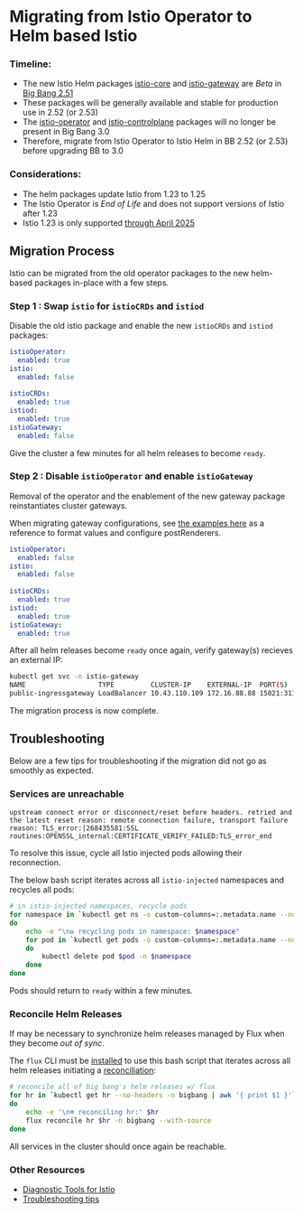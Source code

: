 # Migrating from Istio Operator to Helm based Istio
  
### Timeline:
- The new Istio Helm packages [istio-core](https://repo1.dso.mil/big-bang/product/packages/istio-core) and [istio-gateway](https://repo1.dso.mil/big-bang/product/packages/istio-gateway) are *Beta* in [Big Bang 2.51](https://repo1.dso.mil/big-bang/bigbang/-/releases)
-  These packages will be generally available and stable for production use in 2.52 (or 2.53)
-  The [istio-operator](https://repo1.dso.mil/big-bang/product/packages/istio-operator) and [istio-controlplane](https://repo1.dso.mil/big-bang/product/packages/istio-controlplane) packages will no longer be present in Big Bang 3.0
- Therefore, migrate from Istio Operator to Istio Helm in BB 2.52 (or 2.53) before upgrading BB to 3.0  
    
### Considerations:

- The helm packages update Istio from 1.23 to 1.25
- The Istio Operator is *End of Life* and does not support versions of Istio after 1.23
- Istio 1.23 is only supported [through April 2025](https://istio.io/latest/docs/releases/supported-releases/#:~:text=1.25%2C%201.26%2C%201.27-,1.23,-Yes)
  
## Migration Process  
  
Istio can be migrated from the old operator packages to the new helm-based packages in-place with a few steps.
### Step 1 : Swap `istio` for `istioCRDs` and `istiod`
Disable the old istio package and enable the new `istioCRDs` and `istiod` packages:
```yaml
istioOperator:
  enabled: true
istio:
  enabled: false
  
istioCRDs:
  enabled: true
istiod:
  enabled: true
istioGateway:
  enabled: false
```
Give the cluster a few minutes for all helm releases to become `ready`.

### Step 2 : Disable `istioOperator` and enable `istioGateway`  
  
Removal of the operator and the enablement of the new gateway package reinstantiates cluster gateways.  
  
When migrating gateway configurations, see [the examples here](../../../chart/values.yaml#L206-301) as a reference to format values and configure postRenderers.  
    
```yaml
istioOperator:
  enabled: false
istio:
  enabled: false
  
istioCRDs:
  enabled: true
istiod:
  enabled: true
istioGateway:
  enabled: true
```
  
After all helm releases become `ready` once again, verify gateway(s) recieves an external IP:
```bash
kubectl get svc -n istio-gateway
NAME                  TYPE         CLUSTER-IP    EXTERNAL-IP  PORT(S)                                    
public-ingressgateway LoadBalancer 10.43.110.109 172.16.88.88 15021:31155/TCP,80:31302/TCP,443:31046/TCP 
```
The migration process is now complete.  
  
## Troubleshooting  
  
Below are a few tips for troubleshooting if the migration did not go as smoothly as expected.  
  
### Services are unreachable
  
```
upstream connect error or disconnect/reset before headers. retried and the latest reset reason: remote connection failure, transport failure reason: TLS_error:|268435581:SSL routines:OPENSSL_internal:CERTIFICATE_VERIFY_FAILED:TLS_error_end
```
To resolve this issue, cycle all Istio injected pods allowing their reconnection.  
  
The below bash script iterates across all `istio-injected` namespaces and recycles all pods:
```bash
# in istio-injected namespaces, recycle pods
for namespace in `kubectl get ns -o custom-columns=:.metadata.name --no-headers -l istio-injection=enabled`
do
    echo -e "\n♻️ recycling pods in namespace: $namespace"
    for pod in `kubectl get pods -o custom-columns=:.metadata.name --no-headers -n $namespace`
    do 
        kubectl delete pod $pod -n $namespace
    done
done
```
  
Pods should return to `ready` within a few minutes.
### Reconcile Helm Releases
  
If may be necessary to synchronize helm releases managed by Flux when they become *out of sync*.  
  
The `flux` CLI must be [installed](https://fluxcd.io/flux/installation/) to use this bash script that iterates across all helm releases initiating a [reconciliation](https://fluxcd.io/flux/cmd/flux_reconcile_helmrelease):
```bash
# reconcile all of big bang's helm releases w/ flux
for hr in `kubectl get hr --no-headers -n bigbang | awk '{ print $1 }'`
do
    echo -e '\n☸️ reconciling hr:' $hr
    flux reconcile hr $hr -n bigbang --with-source
done
```
  
All services in the cluster should once again be reachable.  

### Other Resources
  
- [Diagnostic Tools for Istio](https://istio.io/latest/docs/ops/diagnostic-tools)
- [Troubleshooting tips](https://github.com/istio/istio/wiki/Troubleshooting-Istio)
